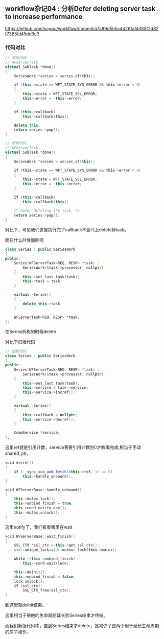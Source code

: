 ## workflow杂记04 : 分析Defer deleting server task to increase performance

https://github.com/sogou/workflow/commit/a7a89d5b5a4426fa5bf85f2d82f7385fd45dd9e3

### 代码对比

```cpp
// 老版代码
// WFServerTask
virtual SubTask *done()
{
    SeriesWork *series = series_of(this);

    if (this->state == WFT_STATE_SYS_ERROR && this->error < 0)
    {
        this->state = WFT_STATE_SSL_ERROR;
        this->error = -this->error;
    }

    if (this->callback)
        this->callback(this);

    delete this;
    return series->pop();
}
```

```cpp
// 新版代码
// WFServerTask
virtual SubTask *done()
{
    SeriesWork *series = series_of(this);

    if (this->state == WFT_STATE_SYS_ERROR && this->error < 0)
    {
        this->state = WFT_STATE_SSL_ERROR;
        this->error = -this->error;
    }

    if (this->callback)
        this->callback(this);

    /* Defer deleting the task. */
    return series->pop();
}
```

对比下，可见我们这里执行完了callback不会马上delete掉task。

而在什么时候删除呢

```cpp
class Series : public SeriesWork
{
public:
    Series(WFServerTask<REQ, RESP> *task) :
        SeriesWork(&task->processor, nullptr)
    {
        this->set_last_task(task);
        this->task = task;
    }

    virtual ~Series()
    {
        delete this->task;
    }

    WFServerTask<REQ, RESP> *task;
};
```

在Series析构的时候delete

对比下旧版代码

```cpp
// 旧版代码
class Series : public SeriesWork
{
public:
    Series(WFServerTask<REQ, RESP> *task) :
        SeriesWork(&task->processor, nullptr)
    {
        this->set_last_task(task);
        this->service = task->service;
        this->service->incref();
    }

    virtual ~Series()
    {
        this->callback = nullptr;
        this->service->decref();
    }

    CommService *service;
};
```

这里ref就是引用计数，service需要引用计数到0才解绑完成,相当于手动shared_ptr。

```cpp
void decref()
{
    if (__sync_sub_and_fetch(&this->ref, 1) == 0)
        this->handle_unbound();
}
```

```cpp
void WFServerBase::handle_unbound()
{
	this->mutex.lock();
	this->unbind_finish = true;
	this->cond.notify_one();
	this->mutex.unlock();
}
```

这里notify了，我们看看哪里在wait

```cpp
void WFServerBase::wait_finish()
{
	SSL_CTX *ssl_ctx = this->get_ssl_ctx();
	std::unique_lock<std::mutex> lock(this->mutex);

	while (!this->unbind_finish)
		this->cond.wait(lock);

	this->deinit();
	this->unbind_finish = false;
	lock.unlock();
	if (ssl_ctx)
		SSL_CTX_free(ssl_ctx);
}
```

到这里就deinit结束。

这里相当于把他的生命周期延长到Series结束才终结。

而我们新版代码中，直到Series结束才delete，就减少了这两个用于延长生命周期的原子操作。

